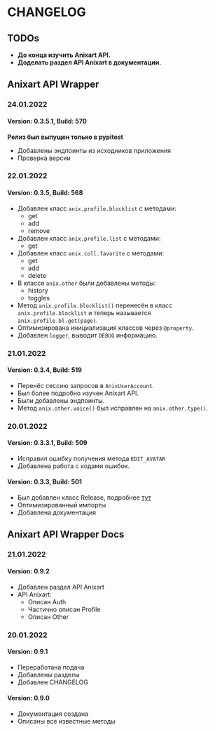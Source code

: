 # CHANGELOG

## TODOs

* **До конца изучить Anixart API.**
* **Доделать раздел API Anixart в документации.**

## Anixart API Wrapper

### 24.01.2022
#### Version: 0.3.5.1, Build: 570

**Релиз был выпущен только в pypitest**

* Добавлены эндпоинты из исходников приложения
* Проверка версии

### 22.01.2022
#### Version: 0.3.5, Build: 568

* Добавлен класс `anix.profile.blocklist` с методами:
    * get
    * add
    * remove
* Добавлен класс `anix.profile.list` с методами:
    * get
* Добавлен класс `anix.coll.favorite` с методами:
    * get
    * add
    * delete
* В классе `anix.other` были добавлены методы:
    * history
    * toggles
* Метод `anix.profile.blocklist()` перенесён в класс `anix.profile.blocklist` и теперь называется `anix.profile.bl.get(page)`.
* Оптимизирована инициализация классов через `@property`.
* Добавлен `logger`, выводит `DEBUG` информацию.

### 21.01.2022
#### Version: 0.3.4, Build: 519

* Перенёс сессию запросов в `AnixUserAccount`.
* Был более подробно изучен Anixart API.
* Были добавлены эндпоинты.
* Метод `anix.other.voice()` был исправлен на `anix.other.type()`.

### 20.01.2022
#### Version: 0.3.3.1, Build: 509

* Исправил ошибку получения метода `EDIT_AVATAR`
* Добавлена работа с кодами ошибок.

#### Version: 0.3.3, Build: 501

* Был добавлен класс Release, подробнее [тут](LibApi/methods/#release)
* Оптимизированный импорты
* Добавлена документация

## Anixart API Wrapper Docs

### 21.01.2022

#### Version: 0.9.2

* Добавлен раздел API Anixart
* API Anixart:
    * Описан Auth
    * Частично описан Profile
    * Описан Other

### 20.01.2022

#### Version: 0.9.1

* Переработана подача
* Добавлены разделы
* Добавлен CHANGELOG

#### Version: 0.9.0

* Документация создана
* Описаны все известные методы